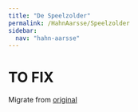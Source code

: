 ```yaml
---
title: "De Speelzolder"
permalink: /HahnAarsse/Speelzolder
sidebar:
  nav: "hahn-aarsse"
---
```



# TO FIX

Migrate from [original](https://www.nierstrasz.org/HahnAarsse/Speelzolder.html)
